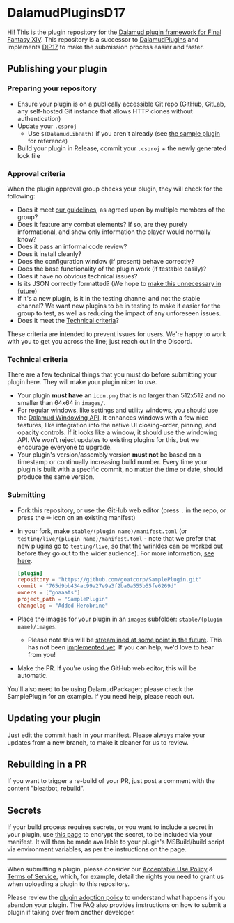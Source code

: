 # DalamudPluginsD17

Hi! This is the plugin repository for the [Dalamud plugin framework for Final Fantasy XIV](https://github.com/goatcorp/Dalamud). This repository is a successor to [DalamudPlugins](https://github.com/goatcorp/DalamudPlugins) and implements [DIP17](https://github.com/goatcorp/DIPs/blob/main/text/17-automated-build-and-submit-pipeline.md) to make the submission process easier and faster.

## Publishing your plugin

### Preparing your repository

- Ensure your plugin is on a publically accessible Git repo (GitHub, GitLab, any self-hosted Git instance that allows HTTP clones without authentication)
- Update your `.csproj`
  - Use `$(DalamudLibPath)` if you aren't already (see [the sample plugin](https://github.com/goatcorp/SamplePlugin/blob/c6a5f5fcbf8e6812f274fab6347307c0283bd6fb/SamplePlugin/Dalamud.Plugin.Bootstrap.targets#L10) for reference)
- Build your plugin in Release, commit your `.csproj` + the newly generated lock file

### Approval criteria

When the plugin approval group checks your plugin, they will check for the following:

- Does it meet [our guidelines](https://dalamud.dev/plugin-development/restrictions#what-am-i-allowed-to-do-in-my-plugin), as agreed upon by multiple members of the group?
- Does it feature any combat elements? If so, are they purely informational, and show only information the player would normally know?
- Does it pass an informal code review?
- Does it install cleanly?
- Does the configuration window (if present) behave correctly?
- Does the base functionality of the plugin work (if testable easily)?
- Does it have no obvious technical issues?
- Is its JSON correctly formatted? (We hope to [make this unnecessary in future](https://github.com/goatcorp/DalamudPackager/issues/8))
- If it's a new plugin, is it in the testing channel and not the stable channel? We want new plugins to be in testing to make it easier for the group to test, as well as reducing the impact of any unforeseen issues.
- Does it meet the [Technical criteria](#technical-criteria)?

These criteria are intended to prevent issues for users. We're happy to work with you to get you across the line; just reach out in the Discord.

### Technical criteria

There are a few technical things that you must do before submitting your plugin here. They will make your plugin nicer to use.
- Your plugin **must have** an `icon.png` that is no larger than 512x512 and no smaller than 64x64 in `images/`.
- For regular windows, like settings and utility windows, you should use the [Dalamud Windowing API](https://dalamud.dev/api/Dalamud.Interface.Windowing/). It enhances windows with a few nice features, like integration into the native UI closing-order, pinning, and opacity controls. If it looks like a window, it should use the windowing API. We won't reject updates to existing plugins for this, but we encourage everyone to upgrade.
- Your plugin's version/assembly version **must not** be based on a timestamp or continually increasing build number. Every time your plugin is built with a specific commit, no matter the time or date, should produce the same version.

### Submitting

- Fork this repository, or use the GitHub web editor (press `.` in the repo, or press the ✏ icon on an existing manifest)
- In your fork, make `stable/(plugin name)/manifest.toml` (or `testing/live/(plugin name)/manifest.toml` - note that we prefer that new plugins go to `testing/live`, so that the wrinkles can be worked out before they go out to the wider audience). For more information, [see here](https://github.com/goatcorp/DIPs/blob/main/text/17-automated-build-and-submit-pipeline.md#guide-level-explanation).

  ```toml
  [plugin]
  repository = "https://github.com/goatcorp/SamplePlugin.git"
  commit = "765d9bb434ac99a27e9a3f2ba0a555b55fe6269d"
  owners = ["goaaats"]
  project_path = "SamplePlugin"
  changelog = "Added Herobrine"
  ```

- Place the images for your plugin in an `images` subfolder: `stable/(plugin name)/images`.
  - Please note this will be [streamlined at some point in the future](https://github.com/goatcorp/DIPs/pull/45). This has not been [implemented yet](https://github.com/goatcorp/DalamudPackager/issues/9). If you can help, we'd love to hear from you!
- Make the PR. If you're using the GitHub web editor, this will be automatic.

You'll also need to be using DalamudPackager; please check the SamplePlugin for an example. If you need help, please reach out.

## Updating your plugin

Just edit the commit hash in your manifest. Please always make your updates from a new branch, to make it cleaner for us to review.

## Rebuilding in a PR

If you want to trigger a re-build of your PR, just post a comment with the content "bleatbot, rebuild".

## Secrets

If your build process requires secrets, or you want to include a secret in your plugin, use [this page](https://goatcorp.github.io/plogon-secrets/) to encrypt the secret, to be included via your manifest. It will then be made available to your plugin's MSBuild/build script via environment variables, as per the instructions on the page.

---

When submitting a plugin, please consider our [Acceptable Use Policy](<https://github.com/goatcorp/FFXIVQuickLauncher/wiki/Acceptable-Use-Policy-(Official-Plugin-Repository)>) & [Terms of Service](<https://github.com/goatcorp/FFXIVQuickLauncher/wiki/Terms-and-Conditions-of-Use-(XIVLauncher,-Dalamud-&-Official-Plugin-Repository)>), which, for example, detail the rights you need to grant us when uploading a plugin to this repository. 

Please review the [plugin adoption policy](https://github.com/goatcorp/faq/blob/main/development.md#adoption) to understand what happens if you abandon your plugin. The FAQ also provides instructions on how to submit a plugin if taking over from another developer.
